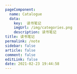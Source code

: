 ```yaml
---
pageComponent: 
  name: Catalogue
  data: 
    key:  读书笔记
    imgUrl: /img/categories.png
    description: 读书笔记
title: 读书笔记
permalink: /note
sidebar: false
article: false
comment: false
editLink: false
date: 2021-02-23 19:44:58
---
```

